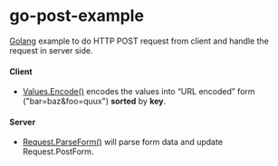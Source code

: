 # go-post-example

[Golang](http://golang.org) example to do HTTP POST request from client and handle the request in server side.

#### Client
* [Values.Encode()](https://godoc.org/net/url#Values.Encode) encodes the values into “URL encoded” form ("bar=baz&foo=quux") **sorted** by **key**.

#### Server
* [Request.ParseForm()](https://godoc.org/net/http#Request.ParseForm) will parse form data and update Request.PostForm.
